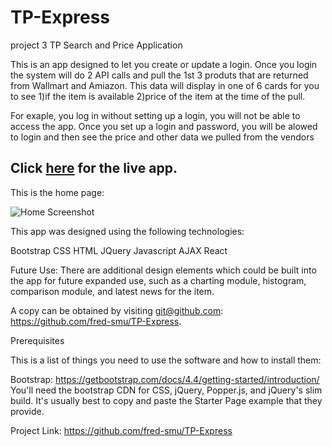 # TP-Express
project 3
TP Search and Price Application


This is an app designed to let you create or update a login.
Once you login the system will do 2 API calls and pull the 1st 3 produts that are returned from Wallmart and Amiazon.
This data will display in one of 6 cards for you to see 
1)if the item is available
2)price of the item at the time of the pull.

For exaple, you log in without setting up a login, you will not be able to access the app.
Once you set up a login and password, you will be alowed to login and then see the price and other data we pulled from the vendors 

## Click [here](https://arcane-chamber-47434.herokuapp.com/) for the live app.

This is the home page:

![Home Screenshot](./photo/project1.1.png)

This app was designed using the following technologies:

Bootstrap
CSS
HTML
JQuery
Javascript
AJAX
React

Future Use:
There are additional design elements which could be built into the app for future expanded use, such as a charting module, histogram, comparison module, and latest news for the item.

A copy can be obtained by visiting git@github.com: https://github.com/fred-smu/TP-Express.
 
Prerequisites

This is a list of things you need to use the software and how to install them:

Bootstrap: https://getbootstrap.com/docs/4.4/getting-started/introduction/
You'll need the bootstrap CDN for CSS, jQuery, Popper.js, and jQuery's slim build. It's usually best to copy and paste the Starter Page example that they provide.



Project Link: https://github.com/fred-smu/TP-Express


